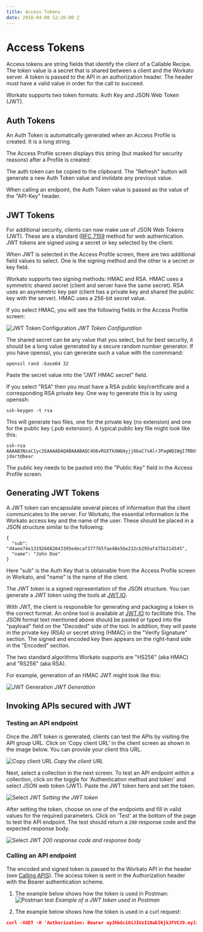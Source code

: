 ```yaml
---
title: Access Tokens
date: 2018-04-08 12:26:00 Z
---
```

# Access Tokens

Access tokens are string fields that identify the client of a Callable Recipe. The token value is a secret that is shared between a client and the Workato server. A token is passed to the API in an authorization header. The header must have a valid value in order for the call to succeed.

Workato supports two token formats: Auth Key and JSON Web Token (JWT).

## Auth Tokens

An Auth Token is automatically generated when an Access Profile is created. It is a long string.

The Access Profile screen displays this string (but masked for security reasons) after a Profile is created:

The auth token can be copied to the clipboard. The "Refresh" button will generate a new Auth Token value and invlidate any previous value.

When calling an endpoint, the Auth Token value is passed as the value of the "API-Key" header.

## JWT Tokens

For additional security, clients can now make use of JSON Web Tokens (JWT). These are a standard ([RFC 7159](https://tools.ietf.org/html/rfc7519) method for web authentication. JWT tokens are signed using a secret or key selected by the client.

When JWT is selected in the Access Profile screen, there are two additional field values to select. One is the signing method and the other is a secret or key field.

Workato supports two signing methods: HMAC and RSA. HMAC uses a symmetric shared secret (client and server have the same secret). RSA uses an asymmetric key pair (client has a private key and shared the public key with the server). HMAC uses a 256-bit secret value.

If you select HMAC, you will see the following fields in the Access Profile screen:

![JWT Token Configuration](/assets/images/api-mgmt/jwt-token-config.png)
*JWT Token Configuration*

The shared secret can be any value that you select, but for best security, it should be a long value generated by a secure random number generator. If you have openssl, you can generate such a value with the commmand:

```
openssl rand -base64 32
```

Paste the secret value into the "JWT HMAC secret" field.

If you select "RSA" then you must have a RSA public key/certificate and a corresponding RSA private key. One way to generate this is by using openssh:

```
ssh-keygen -t rsa
```

This will generate two files, one for the private key (no extension) and one for the public key (.pub extension). A typical public key file might look like this:

```
ssh-rsa AAAAB3NzaC1yc2EAAAADAQABAAABAQC4O6vRGXTkXWQ4yjj6baC7xAlrJPagWQ1WgI7RBUfk5PRPyD88Lp1vqe0CqshOIEeIVca3mD+W0YtJGlu4IaFh2gIC0W2lQY+3yXkzw2IQvnK1jjzxLJ6Dho7Vh3kLVqlmDB0ABdFhoU+vZf19AnLMqGhmu81xXoutK89MJAfvGFWbZ/zfM/yl9aqTOVrEJFpUxloL2IY/EAiUqblRTH5KWtimetEPF8VG3hu/YeU/5/CzPGZaLKUOcO3k0A6a6iIA2ruV180QN0FmgrCUsQ6oA6vWZsY1LuJm3bnLv7KJApR+WYqp7OCMlhk67N7zxkbZqNb2+eyUCx7E2SFCjFkR jdart@bear
```

The public key needs to be pasted into the "Public Key" field in the Access Profile screen.

## Generating JWT Tokens

A JWT token can encapsulate several pieces of information that the client communicates to the server. For Workato, the essential information is the Workato access key and the name of the user. These should be placed in a JSON structure similar to the following:

```
{
  "sub": "d4aee74e131926682043395edecaf377765fae48e56e232cb295af475b314545",
  "name": "John Doe"
}
```

Here "sub" is the Auth Key that is obtainable from the Access Profile screen in Workato, and "name" is the name of the client.

The JWT token is a signed representation of the JSON structure. You can generate a JWT token using the tools at [JWT.IO](https://jwt.io/).

With JWT, the client is responsible for generating and packaging a token in the correct format. An online tool is available at [JWT.IO](https://jwt.io/) to facilitate this. The JSON format text mentioned above should be pasted or typed into the "payload" field on the "Decoded" side of the tool. In addition, they will paste in the private key (RSA) or secret string (HMAC) in the "Verify Signature" section. The signed and encoded key then appears on the right-hand side in the "Encoded" section.

The two standard algorithms Workato supports are "HS256" (aka HMAC) and "RS256" (aka RSA).

For example, generation of an HMAC JWT might look like this:

![JWT Generation](/assets/images/api-mgmt/jwt-generation.png)
*JWT Generation*


## Invoking APIs secured with JWT

### Testing an API endpoint
Once the JWT token is generated, clients can test the APIs by visiting the API group URL. Click on 'Copy client URL' in the client screen as shown in the image below. You can provide your client this URL.

![Copy client URL](/assets/images/api-mgmt/copy-client-url.png)
*Copy the client URL*

Next, select a collection in the next screen. To test an API endpoint within a collection, click on the toggle for 'Authentication method and token' and select JSON web token (JWT). Paste the JWT token here and set the token.

![Select JWT](/assets/images/api-mgmt/set-jwt-token.png)
*Setting the JWT token*

After setting the token, choose on one of the endpoints and fill in valid values for the required parameters. Click on 'Test' at the bottom of the page to test the API endpoint. The test should return a `200` response code and the expected response body.

![Select JWT](/assets/images/api-mgmt/test-success.png)
*200 response code and response body*

### Calling an API endpoint

The encoded and signed token is passed to the Workato API in the header (see [Calling APIS](/api-mgmt/calling-apis.md)). The access token is sent in the Authorization header with the Bearer authentication scheme.

1. The example below shows how the token is used in Postman:
![Postman test](/assets/images/api-mgmt/postman-eg.png)
*Example of a JWT token used in Postman*

2. The example below shows how the token is used in a curl request:
```json
curl -XGET -H 'Authorization: Bearer ayJhbGciOiJIUzI1NakIKjkJFVCJ9.eyJzdWIiOiI4OJSIFMLLdkZTY0ZWZkNDY1MTcyMjk2MDA2ZTlmNDEwNGEzOGJmMDAzZTk0YmYyYzRiMzhjYzg3ZDgwYjU0ODk1IiwibmFtZSI6os9fvaG4gRG9lIn0.D_ZHmYZkbRAFQeL' 'https://apim.workato.com/api-endpoints-v1/call?email=john-doe%40acme.com'```
